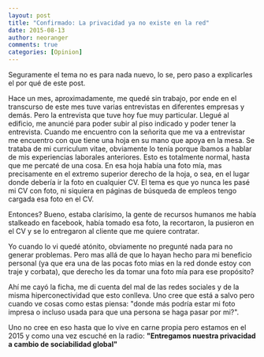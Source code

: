```yaml
---
layout: post
title: "Confirmado: La privacidad ya no existe en la red"
date: 2015-08-13
author: neoranger
comments: true
categories: [Opinion]
---
```

Seguramente el tema no es para nada nuevo, lo se, pero paso a explicarles el por qué de este post.

Hace un mes, aproximadamente, me quedé sin trabajo, por ende en el transcurso de este mes tuve varias entrevistas en diferentes empresas y demás.
Pero la entrevista que tuve hoy fue muy particular. Llegué al edificio, me anuncié para poder subir al piso indicado y poder tener la entrevista.
Cuando me encuentro con la señorita que me va a entrevistar me encuentro con que tiene una hoja en su mano que apoya en la mesa. Se trataba de mi curriculum vitae, obviamente lo tenía porque íbamos a hablar de mis experiencias laborales anteriores. Esto es totalmente normal, hasta que me percaté de una cosa. En esa hoja había una foto mía, mas precisamente en el extremo superior derecho de la hoja, o sea, en el lugar donde debería ir la foto en cualquier CV. El tema es que yo nunca les pasé mi CV con foto, ni siquiera en páginas de búsqueda de empleos tengo cargada esa foto en el CV.

Entonces? Bueno, estaba clarísimo, la gente de recursos humanos me había stalkeado en facebook, había tomado esa foto, la recortaron, la pusieron en el CV y se lo entregaron al cliente que me quiere contratar.

Yo cuando lo vi quedé atónito, obviamente no pregunté nada para no generar problemas. Pero mas allá de que lo hayan hecho para mi beneficio personal (ya que era una de las pocas foto mias en la red donde estoy con traje y corbata), que derecho les da tomar una foto mía para ese propósito?

Ahí me cayó la ficha, me di cuenta del mal de las redes sociales y de la misma hiperconectividad que esto conlleva. Uno cree que está a salvo pero cuando ve cosas como estas piensa: "donde más podría estar mi foto impresa o incluso usada para que una persona se haga pasar por mi?".

Uno no cree en eso hasta que lo vive en carne propia pero estamos en el 2015 y como una vez escuché en la radio:
**"Entregamos nuestra privacidad a cambio de sociabilidad global"**
